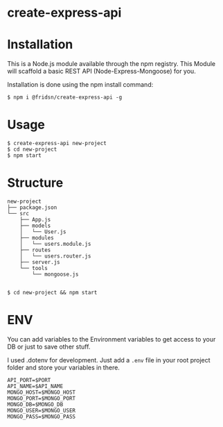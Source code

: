 # create-express-api

# Installation
This is a Node.js module available through the npm registry.
This Module will scaffold a basic REST API (Node-Express-Mongoose) for you.

Installation is done using the npm install command:

```bin
$ npm i @fridsn/create-express-api -g
```

# Usage
```bin
$ create-express-api new-project
$ cd new-project
$ npm start
```

# Structure

```
new-project
├── package.json
└── src
    ├── App.js
    ├── models
    │   └── User.js
    ├── modules
    │   └── users.module.js
    ├── routes
    │   └── users.router.js
    ├── server.js
    └── tools
        └── mongoose.js
```

```bin

$ cd new-project && npm start

```

# ENV

You can add variables to the Environment variables to get access to your DB
or just to save other stuff.

I used .dotenv for development.
Just add a ```.env``` file in your root project folder and store your variables in there.

```
API_PORT=$PORT
API_NAME=$API_NAME
MONGO_HOST=$MONGO_HOST
MONGO_PORT=$MONGO_PORT
MONGO_DB=$MONGO_DB
MONGO_USER=$MONGO_USER
MONGO_PASS=$MONGO_PASS
```


